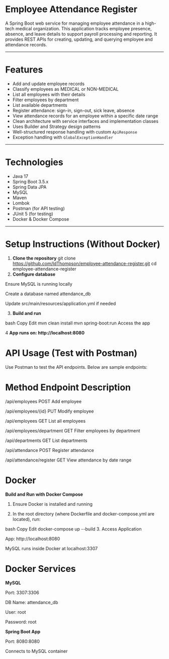 # Employee Attendance Register

A Spring Boot web service for managing employee attendance in a high-tech medical organization. This application tracks employee presence, absence, and leave details to support payroll processing and reporting. It provides REST APIs for creating, updating, and querying employee and attendance records.

---

# Features

- Add and update employee records
- Classify employees as MEDICAL or NON-MEDICAL
- List all employees with their details
- Filter employees by department
- List available departments
- Register attendance: sign-in, sign-out, sick leave, absence
- View attendance records for an employee within a specific date range
- Clean architecture with service interfaces and implementation classes
- Uses Builder and Strategy design patterns
- Well-structured response handling with custom `ApiResponse`
- Exception handling with `GlobalExceptionHandler`

---

# Technologies

- Java 17  
- Spring Boot 3.5.x  
- Spring Data JPA  
- MySQL  
- Maven  
- Lombok  
- Postman (for API testing)  
- JUnit 5 (for testing)  
- Docker & Docker Compose

---

# Setup Instructions (Without Docker)

1. **Clone the repository**
   git clone https://github.com/IdThompson/employee-attendance-register.git
   cd employee-attendance-register
2. **Configure database**

Ensure MySQL is running locally

Create a database named attendance_db

Update src/main/resources/application.yml if needed

3. **Build and run**

bash
Copy
Edit
mvn clean install
mvn spring-boot:run
Access the app

4 **App runs on: http://localhost:8080**

# API Usage (Test with Postman)
Use Postman to test the API endpoints. Below are sample endpoints:

# Method	Endpoint	Description

/api/employees	POST	Add employee

/api/employees/{id}	PUT	Modify employee

/api/employees	GET	List all employees

/api/employees/department	GET	Filter employees by department

/api/departments	GET	List departments

/api/attendance	POST	Register attendance

/api/attendance/register	GET	View attendance by date range

# Docker
**Build and Run with Docker Compose**
1. Ensure Docker is installed and running

2. In the root directory (where Dockerfile and docker-compose.yml are located), run:

bash
Copy
Edit
docker-compose up --build
3. Access Application

App: http://localhost:8080

MySQL runs inside Docker at localhost:3307

# Docker Services
**MySQL**

Port: 3307:3306

DB Name: attendance_db

User: root

Password: root

**Spring Boot App**

Port: 8080:8080

Connects to MySQL container
